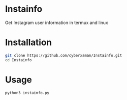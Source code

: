 # Instainfo
Get Instagram user information in termux and linux

# Installation
```bash
git clone https://github.com/cyberxaman/Instainfo.git
cd Instainfo
```

# Usage
```bash
python3 instainfo.py
```

